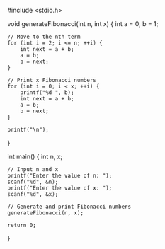 #include <stdio.h>

void generateFibonacci(int n, int x) {
    int a = 0, b = 1;

    // Move to the nth term
    for (int i = 2; i <= n; ++i) {
        int next = a + b;
        a = b;
        b = next;
    }

    // Print x Fibonacci numbers
    for (int i = 0; i < x; ++i) {
        printf("%d ", b);
        int next = a + b;
        a = b;
        b = next;
    }

    printf("\n");
}

int main() {
    int n, x;

    // Input n and x
    printf("Enter the value of n: ");
    scanf("%d", &n);
    printf("Enter the value of x: ");
    scanf("%d", &x);

    // Generate and print Fibonacci numbers
    generateFibonacci(n, x);

    return 0;
}

